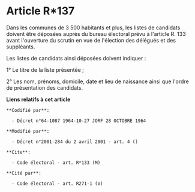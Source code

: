 # Article R*137

Dans les communes de 3 500 habitants et plus, les listes de candidats doivent être déposées auprès du bureau électoral prévu
à l'article R. 133 avant l'ouverture du scrutin en vue de l'élection des délégués et des suppléants.

Les listes de candidats ainsi déposées doivent indiquer :

1° Le titre de la liste présentée ;

2° Les nom, prénoms, domicile, date et lieu de naissance ainsi que l'ordre de présentation des candidats.

**Liens relatifs à cet article**

	**Codifié par**:

	  - Décret n°64-1087 1964-10-27 JORF 28 OCTOBRE 1964

	**Modifié par**:

	  - Décret n°2001-284 du 2 avril 2001 - art. 4 ()

	**Cite**:

	  - Code électoral - art. R*133 (M)

	**Cité par**:

	  - Code électoral - art. R271-1 (V)
